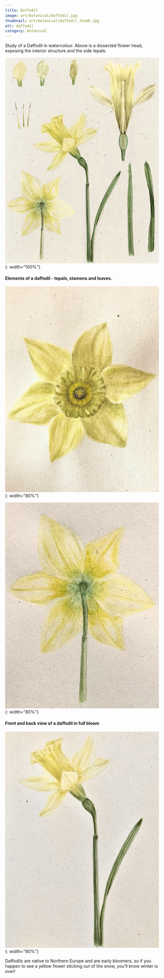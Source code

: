 ```yaml
---
title: Daffodil
image: art/botanical/daffodil.jpg
thumbnail: art/botanical/daffodil_thumb.jpg
alt: daffodil
category: botanical
---
```


Study of a Daffodil in watercolour. Above is a dissected flower head, exposing the interior structure and the side tepals.

![daffodil](./assets/img/art/botanical/daffodil_structure.jpg){: width="100%"}

#### Elements of a daffodil - tepals, stamens and leaves.

![daffodil front](./assets/img/art/botanical/daffodil_front.jpg){: width="80%"}

![daffodil back](./assets/img/art/botanical/daffodil_back.jpg){: width="80%"}

#### Front and back view of a daffodil in full bloom

![daffodil side](./assets/img/art/botanical/daffodil_side.jpg){: width="80%"}

Daffodils are native to Northern Europe and are early bloomers, so if you happen to see a yellow flower sticking out of the snow, you’ll know winter is over!
